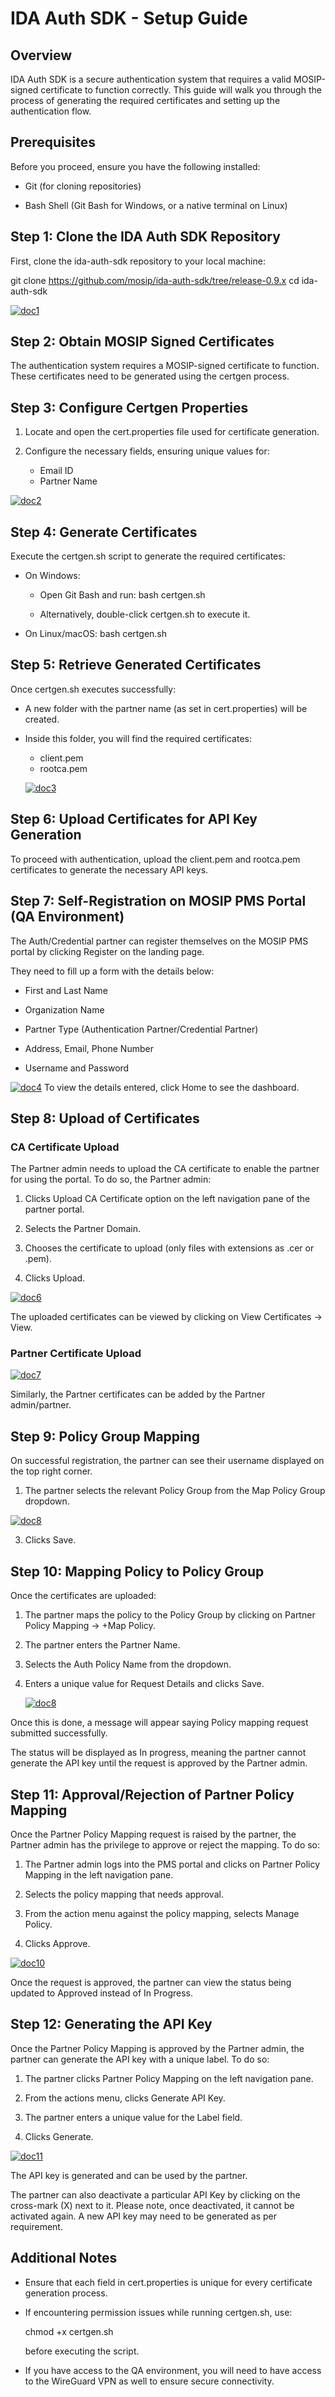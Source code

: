 
# IDA Auth SDK - Setup Guide

## Overview

IDA Auth SDK is a secure authentication system that requires a valid MOSIP-signed certificate to function correctly. This guide will walk you through the process of generating the required certificates and setting up the authentication flow.

## Prerequisites

Before you proceed, ensure you have the following installed:

-   Git (for cloning repositories)
    
-   Bash Shell (Git Bash for Windows, or a native terminal on Linux)
    

## Step 1: Clone the IDA Auth SDK Repository

First, clone the ida-auth-sdk repository to your local machine:

git clone https://github.com/mosip/ida-auth-sdk/tree/release-0.9.x
cd ida-auth-sdk

<a href="https://ibb.co/23mymDxm"><img src="https://i.ibb.co/zVjrjypj/doc1.png" alt="doc1" border="0"></a>

## Step 2: Obtain MOSIP Signed Certificates

The authentication system requires a MOSIP-signed certificate to function. These certificates need to be generated using the certgen process.

## Step 3: Configure Certgen Properties

1.  Locate and open the cert.properties file used for certificate generation.
    
2.  Configure the necessary fields, ensuring unique values for:
    
    -   Email ID
    -   Partner Name
    
<a href="https://ibb.co/W44SrNz1"><img src="https://i.ibb.co/Nddw0gNz/doc2.png" alt="doc2" border="0"></a>
        

## Step 4: Generate Certificates

Execute the certgen.sh script to generate the required certificates:

-   On Windows:
    
    -   Open Git Bash and run: bash certgen.sh
        
        
    -   Alternatively, double-click certgen.sh to execute it.
        
-   On Linux/macOS: bash certgen.sh
    
    

## Step 5: Retrieve Generated Certificates

Once certgen.sh executes successfully:

-   A new folder with the partner name (as set in cert.properties) will be created.
-   Inside this folder, you will find the required certificates:
    -   client.pem
    -   rootca.pem
    
    <a href="https://imgbb.com/"><img src="https://i.ibb.co/3xTqSs9/doc3.png" alt="doc3" border="0"></a>
        

## Step 6: Upload Certificates for API Key Generation

To proceed with authentication, upload the client.pem and rootca.pem certificates to generate the necessary API keys.



## Step 7: Self-Registration on MOSIP PMS Portal (QA Environment)

The Auth/Credential partner can register themselves on the MOSIP PMS portal by clicking Register on the landing page.

They need to fill up a form with the details below:

-   First and Last Name
    
-   Organization Name
    
-   Partner Type (Authentication Partner/Credential Partner)
    
-   Address, Email, Phone Number
    
-   Username and Password
    
<a href="https://ibb.co/xSgwtk3N"><img src="https://i.ibb.co/C5943cWf/doc4.png" alt="doc4" border="0"></a>
To view the details entered, click Home to see the dashboard.

## Step 8: Upload of Certificates

### CA Certificate Upload

The Partner admin needs to upload the CA certificate to enable the partner for using the portal. To do so, the Partner admin:

1.  Clicks Upload CA Certificate option on the left navigation pane of the partner portal.
    
2.  Selects the Partner Domain.
    
3.  Chooses the certificate to upload (only files with extensions as .cer or .pem).
    
4.  Clicks Upload.

<a href="https://ibb.co/7tkc5BrM"><img src="https://i.ibb.co/s9WSGcsx/doc6.png" alt="doc6" border="0"></a>
    

The uploaded certificates can be viewed by clicking on View Certificates -> View.

### Partner Certificate Upload

<a href="https://ibb.co/kVYx9Y1C"><img src="https://i.ibb.co/hxpyZpfz/doc7.png" alt="doc7" border="0"></a>

Similarly, the Partner certificates can be added by the Partner admin/partner.

## Step 9: Policy Group Mapping

On successful registration, the partner can see their username displayed on the top right corner.

1.  The partner selects the relevant Policy Group from the Map Policy Group dropdown.

<a href="https://ibb.co/5XkNjthy"><img src="https://i.ibb.co/zWFy2jVY/doc8.png" alt="doc8" border="0"></a>
    
3.  Clicks Save.
    



## Step 10: Mapping Policy to Policy Group

Once the certificates are uploaded:

1.  The partner maps the policy to the Policy Group by clicking on Partner Policy Mapping -> +Map Policy.
    
2.  The partner enters the Partner Name.
    
3.  Selects the Auth Policy Name from the dropdown.
    
4.  Enters a unique value for Request Details and clicks Save.
    
    <a href="https://ibb.co/5XkNjthy"><img src="https://i.ibb.co/zWFy2jVY/doc8.png" alt="doc8" border="0"></a>

Once this is done, a message will appear saying Policy mapping request submitted successfully.

The status will be displayed as In progress, meaning the partner cannot generate the API key until the request is approved by the Partner admin.

## Step 11: Approval/Rejection of Partner Policy Mapping

Once the Partner Policy Mapping request is raised by the partner, the Partner admin has the privilege to approve or reject the mapping. To do so:

1.  The Partner admin logs into the PMS portal and clicks on Partner Policy Mapping in the left navigation pane.
    
2.  Selects the policy mapping that needs approval.
    
3.  From the action menu against the policy mapping, selects Manage Policy.
    
4.  Clicks Approve.

<a href="https://ibb.co/23ZfyYsq"><img src="https://i.ibb.co/B2nStKrL/doc10.png" alt="doc10" border="0"></a>
    

Once the request is approved, the partner can view the status being updated to Approved instead of In Progress.

## Step 12: Generating the API Key

Once the Partner Policy Mapping is approved by the Partner admin, the partner can generate the API key with a unique label. To do so:

1.  The partner clicks Partner Policy Mapping on the left navigation pane.
    
2.  From the actions menu, clicks Generate API Key.
    
3.  The partner enters a unique value for the Label field.
    
4.  Clicks Generate.

<a href="https://ibb.co/5X9nrPHk"><img src="https://i.ibb.co/Xf437qRD/doc11.png" alt="doc11" border="0"></a>
    

The API key is generated and can be used by the partner.

The partner can also deactivate a particular API Key by clicking on the cross-mark (X) next to it. Please note, once deactivated, it cannot be activated again. A new API key may need to be generated as per requirement.

## Additional Notes

-   Ensure that each field in cert.properties is unique for every certificate generation process.
    
-   If encountering permission issues while running certgen.sh, use:
    
    
    chmod +x certgen.sh
    
    
    before executing the script.
    
-   If you have access to the QA environment, you will need to have access to the WireGuard VPN as well to ensure secure connectivity.
